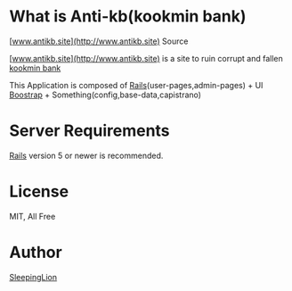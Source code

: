 # What is Anti-kb(kookmin bank)

[www.antikb.site](http://www.antikb.site) Source

[www.antikb.site](http://www.antikb.site) is a site to ruin corrupt and fallen [kookmin bank](https://www.kbstar.com/)

This Application is composed of [Rails](http://rubyonrails.org/)(user-pages,admin-pages) + UI [Boostrap](http://getbootstrap.com) + Something(config,base-data,capistrano)

# Server Requirements

[Rails](http://rubyonrails.org/) version 5 or newer is recommended.

# License

MIT, All Free

# Author

[SleepingLion](http://www.sleepinglion.pe.kr)
